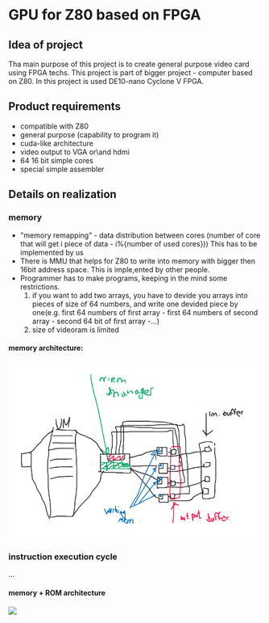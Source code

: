 # GPU for Z80 based on FPGA

## Idea of project
Tha main purpose of this project is to create general purpose video card using FPGA techs. 
This project is part of bigger project - computer based on Z80. 
In this project is used DE10-nano Cyclone V FPGA.

## Product requirements
- compatible with Z80
- general purpose (capability to program it)
- cuda-like architecture
- video output to VGA or\and hdmi
- 64 16 bit simple cores
- special simple assembler

## Details on realization
### memory
- "memory remapping" - data distribution between cores
   (number of core that will get i piece of data - i%{number of used cores})) This has to be implemented by us
- There is MMU that helps for Z80 to write into memory with bigger then 16bit address space. This is imple,ented by other people.
- Programmer has to make programs, keeping in the mind some restrictions. 
    1) if you want to add two arrays, you have to devide you arrays into pieces of size of 64 numbers, and write one devided piece by one(e.g. first 64 numbers of first array - first 64 numbers of second array - second 64 bit of first array -...)
    2) size of videoram is limited

#### memory architecture:
![](./images/memory.png)

### instruction execution cycle
...
#### memory + ROM architecture
![](./images/memory_instructions)

